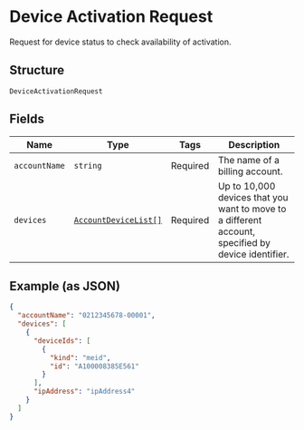 
# Device Activation Request

Request for device status to check availability of activation.

## Structure

`DeviceActivationRequest`

## Fields

| Name | Type | Tags | Description |
|  --- | --- | --- | --- |
| `accountName` | `string` | Required | The name of a billing account. |
| `devices` | [`AccountDeviceList[]`](../../doc/models/account-device-list.md) | Required | Up to 10,000 devices that you want to move to a different account, specified by device identifier. |

## Example (as JSON)

```json
{
  "accountName": "0212345678-00001",
  "devices": [
    {
      "deviceIds": [
        {
          "kind": "meid",
          "id": "A100008385E561"
        }
      ],
      "ipAddress": "ipAddress4"
    }
  ]
}
```

